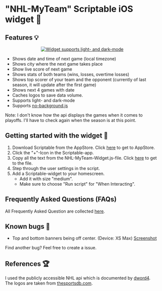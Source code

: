 # "NHL-MyTeam" Scriptable iOS widget  🏒
## Features 💡      
<p align="center">
<a href="https://i.ibb.co/FJBk6Xj/Nhl-My-Team-Screenshot-Big.png"><img src="https://i.ibb.co/0yMQLLZ/Nhl-My-Team-Screenshot-Small.png" alt="Widget supports light- and dark-mode" border="0" /></a>
</p>  
                                                                    
* Shows date and time of next game (local timezone)
* Shows city where the next game takes place
* Show live score of next game
* Shows stats of both teams (wins, losses, overtime losses)
* Shows top scorer of your team and the opponent (currently of last season, it will update after the first game)
* Shows next 4 games with date
* Caches logos to save data volume.
* Supports light- and dark-mode
* Supports [no-background.js](https://github.com/supermamon/scriptable-no-background)

Note: I don't know how the api displays the games when it comes to playoffs. I'll have to check again when the season is at this point.

## Getting started with the widget 🚀
1. Download Scriptable from the AppStore. Click [here](https://apps.apple.com/us/app/scriptable/id1405459188?uo=4) to get to AppStore.
2. Click the "+"-Icon in the Scriptable-app.
3. Copy all the text from the NHL-MyTeam-Widget.js-file. Click [here](https://raw.githubusercontent.com/thisisevanfox/nhl-my-team-ios-widget/main/NHL-MyTeam-Widget.js) to get to the file.
4. Step through the user settings in the script.
5. Add a Scriptable-widget to your homescreen.
   * Add it with size "medium".
   * Make sure to choose "Run script" for "When Interacting".
   
## Frequently Asked Questions (FAQs)
All Frequently Asked Question are collected [here](https://github.com/thisisevanfox/nhl-my-team-ios-widget/blob/main/FAQ.md).

## Known bugs 🐞
* Top and bottom banners being off center. (Device: XS Max) [Screenshot](https://imgur.com/gallery/fvhmnew)

Find another bug? Feel free to create a issue.

## References 🏆
I used the publicly accessible NHL api which is documented by  [dword4](https://gitlab.com/dword4/nhlapi). The logos are taken from [thesportsdb.com](https://thesportsdb.com). 
